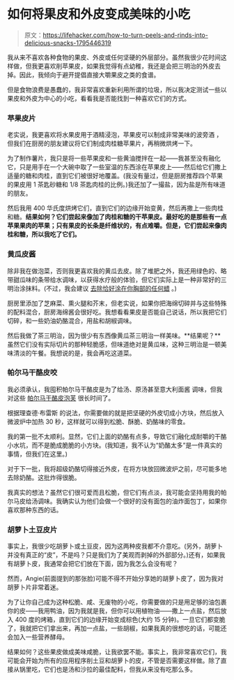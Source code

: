 # 如何将果皮和外皮变成美味的小吃

> 原文：<https://lifehacker.com/how-to-turn-peels-and-rinds-into-delicious-snacks-1795446319>

我从来不喜欢各种食物的果皮、外皮或任何坚硬的外层部分。虽然我很少花时间这样做，但我更喜欢削苹果皮，如果我觉得有点幼稚，我还是会把三明治的外皮去掉。因此，我倾向于避开提倡直接大嚼果皮之类的食谱。



但是食物浪费是愚蠢的，我非常喜欢重新利用所谓的垃圾，所以我决定测试一些以果皮和外皮为中心的小吃，看看我是否能找到一种喜欢它们的方式。

### 苹果皮片

老实说，我更喜欢将水果皮用于酒精浸泡，苹果皮可以制成非常美味的波旁酒 ，但我们在厨房的朋友建议将它们制成肉桂糖苹果片，再稍微烘烤一下。

为了制作薯片，我只是将一些苹果皮和一些黄油搅拌在一起——我甚至没有融化它，只是用手在一个大碗中取了一些室温的东西涂在苹果皮上——然后给它们撒上适量的糖和肉桂，直到它们被很好地覆盖。(我没有量过，但是厨房推荐四个苹果的果皮用 1 茶匙砂糖和 1/8 茶匙肉桂的比例。)我还加了一撮盐，因为盐是所有味道的朋友。

然后我用 400 华氏度烘烤它们，直到它们的边缘开始变黄，然后再撒上一些肉桂和糖。**结果如何？它们尝起来像加了肉桂和糖的干苹果皮。最好吃的是那些有一点苹果果肉的苹果；只有果皮的长条是纤维状的，有点难嚼。但是，它们尝起来像肉桂和糖，所以我吃了它们。**

### 黄瓜皮酱

除非我在做泡菜，否则我更喜欢我的黄瓜去皮。除了堆肥之外，我还用绿色的、略带甜瓜味的条带给水调味，以获得水疗般的体验，但它们实际上是一种非常好的三明治涂抹料。(不过，我会建议 [去除恰好涂在你胸部的任何蜡](https://www.leaf.tv/articles/how-to-get-wax-off-a-waxed-cucumber/) 。)

厨房里添加了芝麻菜、熏火腿和芥末，但老实说，如果你把海绵切碎并与这些特殊的配料混合，厨房海绵酱会很好吃。我想看看果皮是否能自己说话，所以我把它们切碎，和一些奶油奶酪混合，用盐和胡椒调味。

然后我做了茶三明治，因为很少有东西像黄瓜茶三明治一样美味。**结果呢？**虽然它们没有实际切片的那种轻脆感，但味道绝对是黄瓜味，这种三明治是一顿美味清淡的午餐。我想说的是，我会再吃这道菜。

### 帕尔马干酪皮咬

我必须承认，我囤积帕尔马干酪皮是为了给汤、原汤甚至意大利面酱 调味，但我对这些 [帕尔马干酪皮泡芙](http://lifehacker.com/turn-leftover-parmesan-rinds-into-cheese-crisps-in-30-s-1737775616#_ga=2.10500788.1858721821.1495560848-1203953178.1494430188) 很长时间了。

根据理查德·布雷斯 的说法，你需要做的就是把坚硬的外皮切成小方块，然后放入微波炉中加热 30 秒，这样就可以得到松脆、酥脆、奶酪味的零食。

我的第一批不太顺利。显然，它们上面的奶酪有点多，导致它们融化成耐嚼的干酪小水坑，而不是脆成脆脆的小方块。(我知道，我不认为“奶酪太多”是一件真实的事情，但我们在这里。)

对于下一批，我将超级奶酪切得接近外皮，在将方块放回微波炉之前，尽可能多地去除奶酪。这批炸得很脆。

我真实的想法？虽然它们很可爱而且松脆，但它们有点淡，我可能会坚持用我的帕尔马皮给汤调味。我确实认为他们会做一个很好的没有面包的油炸面包丁，如果你喜欢那种东西的话。

### 胡萝卜土豆皮片

事实上，我很少吃胡萝卜或土豆皮，因为这两种皮我都不介意吃。(另外，胡萝卜并没有真正的“皮”，不是吗？只是我们为了美观而剥掉的外部部分。)还有，如果我有胡萝卜皮，我通常会把它们放在下面，因为我怎么会没有呢？

然而，Angie(前面提到的那张脸)可能不得不开始分享她的胡萝卜皮了，因为我对胡萝卜片非常着迷。

为了让你自己成为这种松脆、咸、无废物的小吃，你需要做的只是用足够的油包裹你的皮——我用鸭油，因为我就是我，但你可以用植物油——撒上一点盐，然后放入 400 度的烤箱，直到它们的边缘开始变成棕色(大约 15 分钟)。一旦它们都变脆了，我就把它们拿出来，再加一点盐，一些胡椒，如果我真的很想吃的话，可能还会加入一些营养酵母。

结果如何？这些果皮做成美味咸脆，让我欲罢不能。事实上，我非常喜欢它们，我可能会开始为所有的应用程序削土豆和胡萝卜的皮，不管是否需要这样做。除了直接从锅里吃，它们也是汤和沙拉的最佳配料，但我从来没有吃那么多。